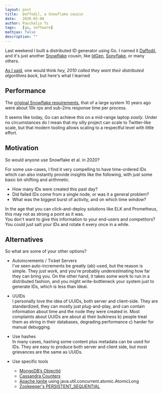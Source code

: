 ```yaml
---
layout: post
title:  Daffodil, a Snowflake cousin
date:   2020-05-08
author: Paschalis Ts
tags:   [go, software]
mathjax: false
description: ""
---
```



Last weekend I built a distributed ID generator using Go. I named it [Daffodil](http://github.com/tpaschalis/daffodil), and it's just another [Snowflake](https://blog.twitter.com/engineering/en_us/a/2010/announcing-snowflake.html) cousin, like [IdGen](https://github.com/RobThree/IdGen), [Sonyflake](http://github.com/sony/sonyflake), or many others.

[As I said](https://twitter.com/tpaschalis_/status/1257660129459277825), one would think *hey, 2010 called they want their distributed algorithms back*, but here's what I learned


## Performance 
The [original Snowflake requirements](https://github.com/twitter-archive/snowflake/tree/scala_28), that of a large system 10 years ago were about 10k rps and sub-2ms response time per process.

It seems like today, Go can achieve this on a mid-range laptop *easily*. Under no circumstances do I mean that my silly project can scale to Twitter-like scale, but that modern tooling allows scaling to a respectful level with little effort.

## Motivation
So would anyone use Snowflake et al. in 2020?

For some use-cases, I find it very compelling to have time-ordered IDs which can also instantly provide insights like the following, with just some basic bit-shifting and arithmetic.
- How many IDs were created this past day?
- Did failed IDs come from a single node, or was it a general problem?
- What was the biggest burst of activity, and on which time window?

In the age that you can click-and-deploy solutions like ELK and Prometheus, this may not as strong a point as it was.   
You don't want to give this information to your end-users and competitors? You could just salt your IDs and rotate it every once in a while.


## Alternatives
So what are some of your other options?

- Autoincrements / Ticket Servers  
I've seen auto-increments be greatly (ab)-used, but the reason is simple. They *just work*, and you're probably underestimating how far they can bring you. On the other hand, it takes some work to run in a distributed fashion, and you might write-bottleneck your system just to generate IDs, which is less than ideal.

- UUIDs  
I personally love the idea of UUIDs, both server and client-side. They are standardized, they can mostly just plug-and-play, and can contain information about time and the node they were created in. Most complaints about UUIDs are about a) their bulkiness b) people treat them as string in their databases, degrading performance c) harder for manual debugging.

- Use hashes  
In many cases, hashing some content plus metadata can be used for IDs. They are easy to produce both server and client side, but most grievances are the same as UUIDs.

- Use specific tools  
    - [MongoDB’s ObjectId](https://docs.mongodb.com/manual/reference/method/ObjectId/)
    - [Cassandra Counters](https://docs.datastax.com/en/cql-oss/3.3/cql/cql_using/useCountersConcept.html)
    - [Apache Ignite](https://apacheignite.readme.io/v1.0/docs/atomic-types) using java.util.concurrent.atomic.AtomicLong
    - [Zookeeper's PERSISTENT_SEQUENTIAL](https://zookeeper.apache.org/doc/r3.3.3/api/org/apache/zookeeper/CreateMode.html#PERSISTENT_SEQUENTIAL)

